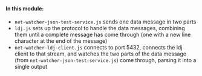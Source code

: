 #### In this module:
* `net-watcher-json-test-service.js` sends one data message in two parts
* `ldj.js` sets up the protocol to handle the data messages, combining them until a complete message has come through (one with a new line character at the end of the message)
* `net-watcher-ldj-client.js` connects to port 5432, connects the ldj client to that stream, and watches the two parts of the data message (from `net-watcher-json-test-service.js`) come through, parsing it into a single output 
